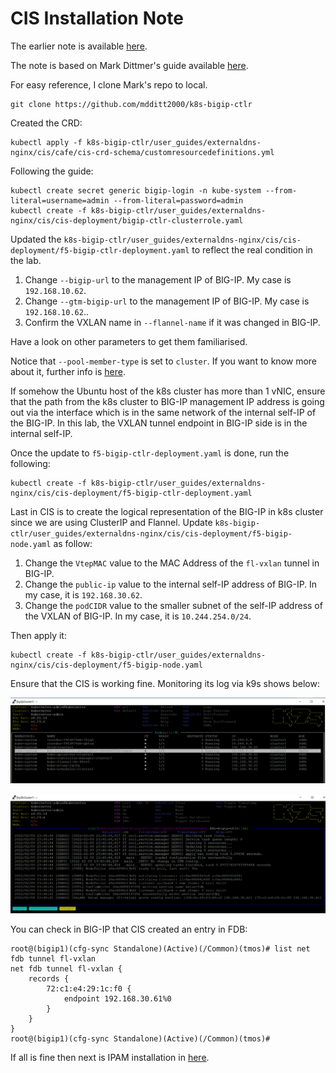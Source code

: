 # CIS Installation Note

The earlier note is available [here](README.md).

The note is based on Mark Dittmer's guide available [here](https://github.com/mdditt2000/k8s-bigip-ctlr/tree/main/user_guides/externaldns-nginx).

For easy reference, I clone Mark's repo to local.
```
git clone https://github.com/mdditt2000/k8s-bigip-ctlr
```

Created the CRD:
```
kubectl apply -f k8s-bigip-ctlr/user_guides/externaldns-nginx/cis/cafe/cis-crd-schema/customresourcedefinitions.yml
```

Following the guide:
```
kubectl create secret generic bigip-login -n kube-system --from-literal=username=admin --from-literal=password=admin
kubectl create -f k8s-bigip-ctlr/user_guides/externaldns-nginx/cis/cis-deployment/bigip-ctlr-clusterrole.yaml
```

Updated the `k8s-bigip-ctlr/user_guides/externaldns-nginx/cis/cis-deployment/f5-bigip-ctlr-deployment.yaml` to reflect the real condition in the lab.

1. Change `--bigip-url` to the management IP of BIG-IP. My case is `192.168.10.62`.
2. Change `--gtm-bigip-url` to the management IP of BIG-IP. My case is `192.168.10.62`..
3. Confirm the VXLAN name in `--flannel-name` if it was changed in BIG-IP.

Have a look on other parameters to get them familiarised.

Notice that `--pool-member-type` is set to `cluster`. If you want to know more about it, further info is [here](https://clouddocs.f5.com/containers/latest/userguide/config-options.html#clusterip).

If somehow the Ubuntu host of the k8s cluster has more than 1 vNIC, ensure that the path from the k8s cluster to BIG-IP management IP address is going out via the interface which is in the same network of the internal self-IP of the BIG-IP. In this lab, the VXLAN tunnel endpoint in BIG-IP side is in the internal self-IP.

Once the update to `f5-bigip-ctlr-deployment.yaml` is done, run the following:
```
kubectl create -f k8s-bigip-ctlr/user_guides/externaldns-nginx/cis/cis-deployment/f5-bigip-ctlr-deployment.yaml
```

Last in CIS is to create the logical representation of the BIG-IP in k8s cluster since we are using ClusterIP and Flannel. Update `k8s-bigip-ctlr/user_guides/externaldns-nginx/cis/cis-deployment/f5-bigip-node.yaml` as follow:

1. Change the `VtepMAC` value to the MAC Address of the `fl-vxlan` tunnel in BIG-IP.
2. Change the `public-ip` value to the internal self-IP address of BIG-IP. In my case, it is `192.168.30.62`.
3. Change the `podCIDR` value to the smaller subnet of the self-IP address of the VXLAN of BIG-IP. In my case, it is `10.244.254.0/24`.

Then apply it:

```
kubectl create -f k8s-bigip-ctlr/user_guides/externaldns-nginx/cis/cis-deployment/f5-bigip-node.yaml
```

Ensure that the CIS is working fine. Monitoring its log via k9s shows below:

![CIS in Running State](cis-running.png)

![CIS Running Log](cis-running-log.png)

You can check in BIG-IP that CIS created an entry in FDB:

```
root@(bigip1)(cfg-sync Standalone)(Active)(/Common)(tmos)# list net fdb tunnel fl-vxlan
net fdb tunnel fl-vxlan {
    records {
        72:c1:e4:29:1c:f0 {
            endpoint 192.168.30.61%0
        }
    }
}
root@(bigip1)(cfg-sync Standalone)(Active)(/Common)(tmos)#
```

If all is fine then next is IPAM installation in [here](ipam-note.md).
